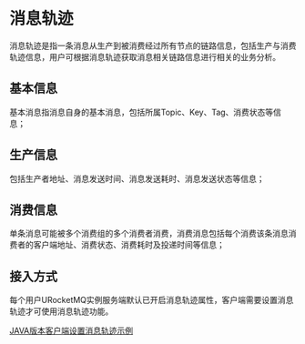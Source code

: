 # 消息轨迹

消息轨迹是指一条消息从生产到被消费经过所有节点的链路信息，包括生产与消费轨迹信息，用户可根据消息轨迹获取消息相关链路信息进行相关的业务分析。

## 基本信息

基本消息指消息自身的基本消息，包括所属Topic、Key、Tag、消费状态等信息；

## 生产信息

包括生产者地址、消息发送时间、消息发送耗时、消息发送状态等信息；

## 消费信息

单条消息可能被多个消费组的多个消费者消费，消费消息包括每个消费该条消息消费者的客户端地址、消费状态、消费耗时及投递时间等信息；

## 接入方式

每个用户URocketMQ实例服务端默认已开启消息轨迹属性，客户端需要设置消息轨迹才可使用消息轨迹功能。

[JAVA版本客户端设置消息轨迹示例](https://github.com/apache/rocketmq/tree/rocketmq-all-4.7.1/example/src/main/java/org/apache/rocketmq/example/tracemessage)